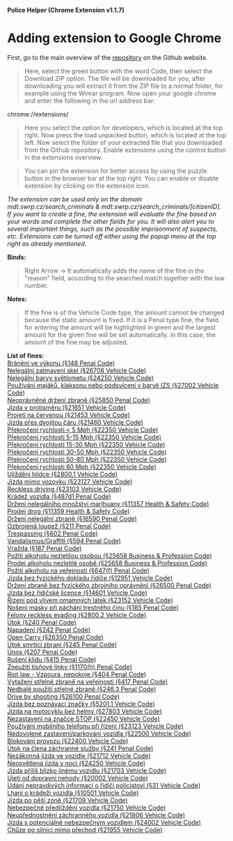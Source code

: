 **Police Helper (Chrome Extension v1.1.7)**
# Adding extension to Google Chrome

First, go to the main overview of the [repository](https://github.com/liberatos278/Police-Helper-Chrome-Extension) on the Github website.

> Here, select the green button with the word Code, then select the Download ZIP option.
> The file will be downloaded for you, after downloading you will extract it from the ZIP file to a normal folder, for example using the Winrar program.
> Now open your google chrome and enter the following in the url address bar:

chrome://extensions/

> Here you select the option for developers, which is located at the top right.
> Now press the load unpacked button, which is located at the top left.
> Now select the folder of your extracted file that you downloaded from the Github repository.
> Enable extensions using the control button in the extensions overview.

> You can pin the extension for better access by using the puzzle button in the browser bar at the top right.
> You can enable or disable extension by clicking on the extension icon.

*The extension can be used only on the domain mdt.swrp.cz/search_criminals & mdt.swrp.cz/search_criminals/[citizenID]. If you want to create a fine, 
the extension will evaluate the fine based on your words and complete the other fields for you. It will also alert you to several important things, 
such as the possible imprisonment of suspects, etc. Extensions can be turned off either using the popup menu at the top right as already mentioned.*


**Binds:**

> Right Arrow -> It automatically adds the name of the fine in the "reason" field, according to the searched match together with the law number.

**Notes:**

> If the fine is of the Vehicle Code type, the amount cannot be changed because the static amount is fixed. If it is a Penal type fine, the field for entering the amount will 
 be highlighted in green and the largest amount for the given fine will be set automatically. In this case, the amount of the fine may be adjusted.

**List of fines:** <br />
[Bránění ve výkonu (§148 Penal Code)](https://www.shouselaw.com/ca/defense/penal-code/148/)<br />
[Nelegální zatmavení skel (§26708 Vehicle Code)](https://www.shouselaw.com/ca/defense/vehicle-code/26708/)<br />
[Nelegální barvy světlometu (§24250 Vehicle Code)](https://www.shouselaw.com/ca/defense/vehicle-code/24250/)<br />
[Používání majáků, klaksonu nebo podsvícení v barvě IZS (§27002 Vehicle Code)](https://leginfo.legislature.ca.gov/faces/codes_displaySection.xhtml?lawCode=VEH&sectionNum=27002)<br />
[Neoprávněné držení zbraně (§25850 Penal Code)](https://www.shouselaw.com/ca/defense/penal-code/25850/)<br />
[Jízda v protisměru (§21651 Vehicle Code)](https://www.shouselaw.com/ca/defense/vehicle-code/21651/)<br />
[Projetí na červenou (§21453 Vehicle Code)](https://www.shouselaw.com/ca/defense/vehicle-code/21453/)<br />
[Jízda přes dvojitou čáru (§21460 Vehicle Code)](https://www.shouselaw.com/ca/defense/vehicle-code/21460/)<br />
[Překročení rychlosti < 5 Mph (§22350 Vehicle Code)](https://www.shouselaw.com/ca/defense/vehicle-code/22350/)<br />
[Překročení rychlosti 5-15 Mph (§22350 Vehicle Code)](https://www.shouselaw.com/ca/defense/vehicle-code/22350/)<br />
[Překročení rychlosti 15-30 Mph (§22350 Vehicle Code)](https://www.shouselaw.com/ca/defense/vehicle-code/22350/)<br />
[Překročení rychlosti 30-50 Mph (§22350 Vehicle Code)](https://www.shouselaw.com/ca/defense/vehicle-code/22350/)<br />
[Překročení rychlosti 50-80 Mph (§22350 Vehicle Code)](https://www.shouselaw.com/ca/defense/vehicle-code/22350/)<br />
[Překročení rychlosti 80 Mph (§22350 Vehicle Code)](https://www.shouselaw.com/ca/defense/vehicle-code/22350/)<br />
[Ujíždění hlídce (§2800.1 Vehicle Code)](https://www.shouselaw.com/ca/defense/vehicle-code/2800-1/)<br />
[Jízda mimo vozovku (§23127 Vehicle Code)](https://www.shouselaw.com/ca/defense/vehicle-code/23127/)<br />
[Reckless driving (§23103 Vehicle Code)](https://www.shouselaw.com/ca/defense/vehicle-code/23103/)<br />
[Krádež vozidla (§487d1 Penal Code)](https://www.shouselaw.com/ca/defense/penal-code/487d1/)<br />
[Držení nelegálního množství marihuany (§11357 Health & Safety Code)](https://www.shouselaw.com/ca/defense/health-and-safety-code/11357/)<br />
[Prodej drog (§11359 Health & Safety Code)](https://www.shouselaw.com/ca/defense/health-and-safety-code/11359/)<br />
[Držení nelegální zbraně (§16590 Penal Code)](https://www.shouselaw.com/ca/defense/penal-code/16590/)<br />
[Ozbrojená loupež (§211 Penal Code)](https://www.shouselaw.com/ca/defense/penal-code/211/)<br />
[Trespassing (§602 Penal Code)](https://www.shouselaw.com/ca/defense/penal-code/602/)<br />
[Vandalismus/Graffiti (§594 Penal Code)](https://www.shouselaw.com/ca/defense/penal-code/594/)<br />
[Vražda (§187 Penal Code)](https://www.shouselaw.com/ca/defense/penal-code/187/)<br />
[Požití alkoholu nezletilou osobou (§25658 Business & Profession Code)](https://www.shouselaw.com/ca/defense/business-professions-code/25658/)<br />
[Prodej alkoholu nezletilé osobě (§25658 Business & Profession Code)](https://www.shouselaw.com/ca/defense/business-professions-code/25658/)<br />
[Požití alkoholu na veřejnosti (§647(f) Penal Code)](https://www.shouselaw.com/ca/defense/penal-code/647f/)<br />
[Jízda bez fyzického dokladu řidiče (§12951 Vehicle Code)](https://www.shouselaw.com/ca/defense/vehicle-code/12951/)<br />
[Držení zbraně bez fyzického zbrojního oprávnění (§26500 Penal Code)](https://www.shouselaw.com/ca/defense/penal-code/26500/)<br />
[Jízda bez řidičské licence (§14601 Vehicle Code)](https://www.shouselaw.com/ca/defense/vehicle-code/14601/h/)<br />
[Řízení pod vlivem omamných látek (§23152 Vehicle Code)](https://www.shouselaw.com/ca/defense/vehicle-code/23152a/)<br />
[Nošení masky při páchání trestného činu (§185 Penal Code)](https://www.shouselaw.com/ca/defense/penal-code/185/)<br />
[Felony reckless evading (§2800.2 Vehicle Code)](https://www.shouselaw.com/ca/defense/vehicle-code/2800-2/)<br />
[Útok (§240 Penal Code)](https://www.shouselaw.com/ca/defense/penal-code/240/)<br />
[Napadení (§242 Penal Code)](https://www.shouselaw.com/ca/defense/penal-code/242/)<br />
[Open Carry (§26350 Penal Code)](https://www.shouselaw.com/ca/defense/penal-code/26350/)<br />
[Útok smrtící zbraní (§245 Penal Code)](https://www.shouselaw.com/ca/defense/penal-code/245a1/)<br />
[Únos (§207 Penal Code)](https://www.shouselaw.com/ca/defense/penal-code/207/)<br />
[Rušení klidu (§415 Penal Code)](https://www.shouselaw.com/ca/defense/penal-code/415/)<br />
[Zneužití tísňové linky (§1170(h) Penal Code)](https://codes.findlaw.com/ca/penal-code/pen-sect-1170.html)<br />
[Riot law - Vzpoura, nepokoje (§404 Penal Code)](https://www.shouselaw.com/ca/defense/penal-code/404/)<br />
[Vytažení střelné zbraně na veřejnosti (§417 Penal Code)](https://www.shouselaw.com/ca/defense/penal-code/417/)<br />
[Nedbalé použití střelné zbraně (§246.3 Penal Code)](https://www.shouselaw.com/ca/defense/penal-code/246-3/)<br />
[Drive by shooting (§26100 Penal Code)](https://www.shouselaw.com/ca/defense/penal-code/26100/)<br />
[Jízda bez poznávací značky (§5201.1 Vehicle Code)](https://www.shouselaw.com/ca/defense/vehicle-code/5200/)<br />
[Jízda na motocyklu bez helmy (§27803 Vehicle Code)](https://www.shouselaw.com/ca/defense/vehicle-code/27803/)<br />
[Nezastavení na značce STOP (§22450 Vehicle Code)](https://www.shouselaw.com/ca/defense/vehicle-code/22450/)<br />
[Používání mobilního telefonu při řízení (§23123 Vehicle Code)](https://www.shouselaw.com/ca/defense/vehicle-code/23123/)<br />
[Nedovolené zastavení/parkování vozidla (§22500 Vehicle Code)](https://www.shouselaw.com/ca/defense/vehicle-code/22500/)<br />
[Blokování provozu (§22400 Vehicle Code)](https://www.shouselaw.com/ca/defense/vehicle-code/22400/)<br />
[Útok na člena záchranné služby (§241 Penal Code)](https://www.shouselaw.com/ca/defense/penal-code/241/)<br />
[Nezákonná jízda ve vozidle (§21712 Vehicle Code)](https://www.shouselaw.com/ca/defense/vehicle-code/21712/)<br />
[Neosvětlená jízda v noci (§24250 Vehicle Code)](https://www.shouselaw.com/ca/defense/vehicle-code/24250/)<br />
[Jízda příliš blízko jinému vozidlu (§21703 Vehicle Code)](https://www.shouselaw.com/ca/defense/vehicle-code/21703/)<br />
[Ujetí od dopravní nehody (§20002 Vehicle Code)](https://www.shouselaw.com/ca/defense/vehicle-code/20002/)<br />
[Udání nepravdivých informací o řidiči policistovi (§31 Vehicle Code)](https://www.shouselaw.com/ca/defense/vehicle-code/31/)<br />
[Lhaní o krádeži vozidla (§10501 Vehicle Code)](https://www.shouselaw.com/ca/defense/vehicle-code/10501/)<br />
[Jízda po pěší zóně (§21709 Vehicle Code)](https://www.shouselaw.com/ca/defense/vehicle-code/21709/)<br />
[Nebezpečné předjíždění vozidla (§21750 Vehicle Code)](https://www.shouselaw.com/ca/defense/vehicle-code/21750/)<br />
[Neupřednostnění záchranného vozidla (§21806 Vehicle Code)](https://www.shouselaw.com/ca/defense/vehicle-code/21806/)<br />
[Jízda s potenciálně nebezpečným vozidlem (§24002 Vehicle Code)](https://www.shouselaw.com/ca/defense/vehicle-code/24002/)<br />
[Chůze po silnici mimo přechod (§21955 Vehicle Code)](https://www.shouselaw.com/ca/defense/vehicle-code/21955/)
